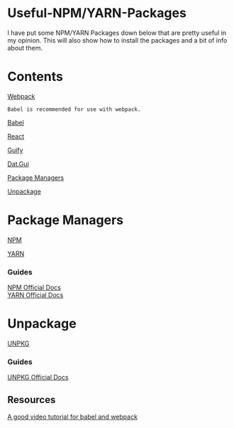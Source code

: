 # Useful-NPM/YARN-Packages
I have put some NPM/YARN Packages down below that are pretty useful in my opinion. 
This will also show how to install the packages and a bit of info about them.

# Contents
  [Webpack](https://github.com/LightLordYT/Useful-Packages-NPM-YARN-/blob/main/Packages/webpack.md)
  
    Babel is recommended for use with webpack.
    
  [Babel](https://github.com/LightLordYT/Useful-Packages-NPM-YARN-/blob/main/Packages/babel.md)
  
  [React](https://github.com/LightLordYT/Useful-Packages-NPM-YARN-/blob/main/Packages/react.md)
  
  [Guify](https://github.com/LightLordYT/Useful-Packages-NPM-YARN-/blob/main/Packages/guify.md)
  
  [Dat.Gui](https://github.com/LightLordYT/Useful-Packages-NPM-YARN-/blob/main/Packages/datgui.md)
  
  [Package Managers](https://github.com/LightLordYT/Useful-Packages-NPM-YARN/blob/main/README.md#packagemanagers)
  
  [Unpackage](https://github.com/LightLordYT/Useful-Packages-NPM-YARN/blob/main/README.md#unpackage)
    
 # Package Managers
 
 [NPM](https://www.npmjs.com)
 
 [YARN](https://yarnpkg.com/)
    
   ### Guides
   
   [NPM Official Docs](https://docs.npmjs.com/)  
   [YARN Official Docs](https://yarnpkg.com/getting-started)
 
 # Unpackage
  
  [UNPKG](https://unpkg.com/)
  
   ### Guides
   
   [UNPKG Official Docs](https://unpkg.com/)
  
 ## Resources
 
  [A good video tutorial for babel and webpack](https://www.youtube.com/watch?v=iWUR04B42Hc)
 
